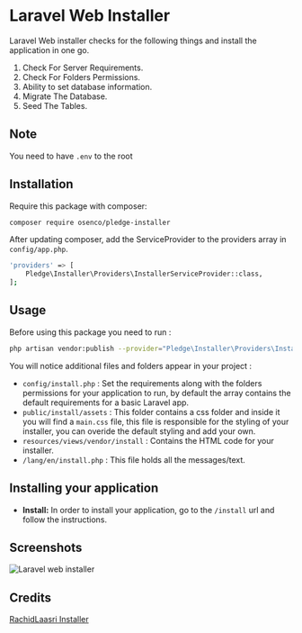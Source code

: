 # Laravel Web Installer

Laravel Web installer checks for the following things and install the application in one go.

1. Check For Server Requirements.
2. Check For Folders Permissions.
3. Ability to set database information.
4. Migrate The Database.
5. Seed The Tables.

## Note

You need to have `.env` to the root

## Installation

Require this package with composer:

```bash
composer require osenco/pledge-installer
```

After updating composer, add the ServiceProvider to the providers array in `config/app.php`.

```bash
'providers' => [
    Pledge\Installer\Providers\InstallerServiceProvider::class,
];
```

## Usage

Before using this package you need to run :

```bash
php artisan vendor:publish --provider="Pledge\Installer\Providers\InstallerServiceProvider"
```

You will notice additional files and folders appear in your project :

- `config/install.php` : Set the requirements along with the folders permissions for your application to run, by default the array contains the default requirements for a basic Laravel app.
- `public/install/assets` : This folder contains a css folder and inside it you will find a `main.css` file, this file is responsible for the styling of your installer, you can overide the default styling and add your own.
- `resources/views/vendor/install` : Contains the HTML code for your installer.
- `/lang/en/install.php` : This file holds all the messages/text.

## Installing your application

- **Install:** In order to install your application, go to the `/install` url and follow the instructions.

## Screenshots

![Laravel web installer](http://public.froid.works/knap1.png)

## Credits

[RachidLaasri Installer](https://github.com/RachidLaasri/install)
